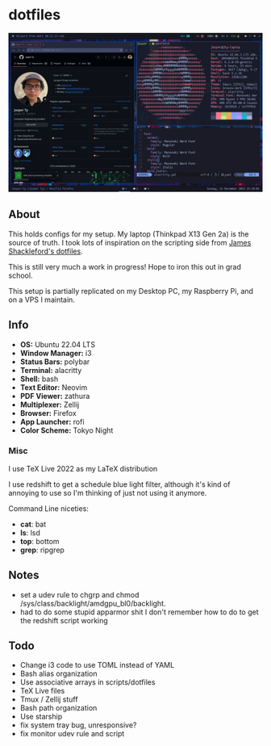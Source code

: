 # dotfiles

![screenshot](img/screenshot.png)

## About

This holds configs for my setup. My laptop (Thinkpad X13 Gen 2a) is the source of truth. I took lots of inspiration on the scripting side from [James Shackleford's dotfiles](https://github.com/tshack/dotfiles).

This is still very much a work in progress! Hope to iron this out in grad school.

This setup is partially replicated on my Desktop PC, my Raspberry Pi, and on a VPS I maintain.

## Info

- **OS:** Ubuntu 22.04 LTS
- **Window Manager:** i3
- **Status Bars:** polybar
- **Terminal:** alacritty
- **Shell:** bash
- **Text Editor:** Neovim
- **PDF Viewer:** zathura
- **Multiplexer:** Zellij
- **Browser:** Firefox
- **App Launcher:** rofi
- **Color Scheme:** Tokyo Night

### Misc

I use TeX Live 2022 as my LaTeX distribution

I use redshift to get a schedule blue light filter, although it's kind of annoying to use so I'm thinking of just not using it anymore.

Command Line niceties:
- **cat**: bat
- **ls**: lsd
- **top**: bottom 
- **grep**: ripgrep

## Notes

- set a udev rule to chgrp and chmod /sys/class/backlight/amdgpu_bl0/backlight.
- had to do some stupid apparmor shit I don't remember how to do to get the redshift script working

## Todo

- Change i3 code to use TOML instead of YAML
- Bash alias organization
- Use associative arrays in scripts/dotfiles
- TeX Live files
- Tmux / Zellij stuff
- Bash path organization
- Use starship
- fix system tray bug, unresponsive?
- fix monitor udev rule and script
